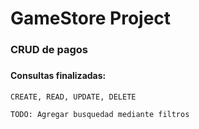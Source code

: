 # GameStore Project

<h3>CRUD de pagos<h3>
  
<h4>Consultas finalizadas:</h4>
  
```
CREATE, READ, UPDATE, DELETE
```

```
TODO: Agregar busquedad mediante filtros
```
